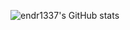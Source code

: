 ![endr1337's GitHub stats](https://github-readme-stats.vercel.app/api?username=endr1337&show_icons=true&theme=transparent)
